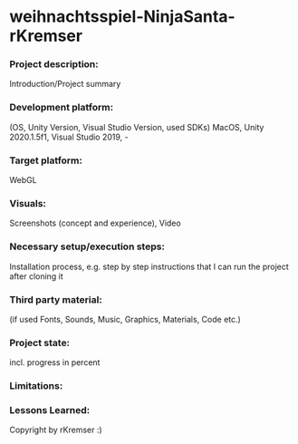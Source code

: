# weihnachtsspiel-NinjaSanta-rKremser

### Project description: 
Introduction/Project summary 

### Development platform: 
(OS, Unity Version, Visual Studio Version, used SDKs)
MacOS, Unity 2020.1.5f1, Visual Studio 2019, -

### Target platform: 
WebGL

### Visuals: 
Screenshots (concept and experience), Video

### Necessary setup/execution steps: 
Installation process, e.g. step by step instructions that I can run the project after cloning it

### Third party material: 
(if used Fonts, Sounds, Music, Graphics, Materials, Code etc.)

### Project state: 
incl. progress in percent

### Limitations: 

### Lessons Learned: 

Copyright by rKremser :)
